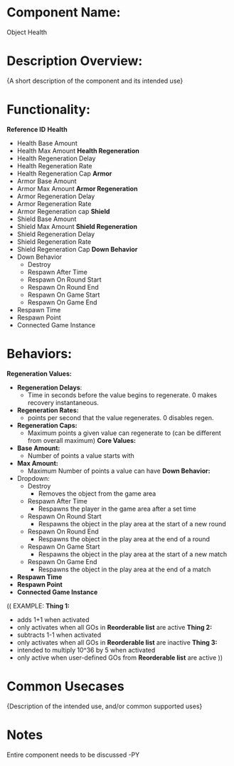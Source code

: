 # Component Name:

Object Health

# Description Overview:

{A short description of the component and its intended use}

# Functionality:

__Reference ID__
__Health__
- Health Base Amount
- Health Max Amount
__Health Regeneration__
- Health Regeneration Delay
- Health Regeneration Rate
- Health Regeneration Cap
__Armor__
- Armor Base Amount
- Armor Max Amount
__Armor Regeneration__
- Armor Regeneration Delay
- Armor Regeneration Rate
- Armor Regeneration cap
__Shield__
- Shield Base Amount
- Shield Max Amount
__Shield Regeneration__
- Shield Regeneration Delay
- Shield Regeneration Rate
- Shield Regeneration Cap
__Down Behavior__
- Down Behavior
	- Destroy
	- Respawn After Time
	- Respawn On Round Start
	- Respawn On Round End
	- Respawn On Game Start
	- Respawn On Game End
- Respawn Time
- Respawn Point
- Connected Game Instance
# Behaviors:

__Regeneration Values:__
- __Regeneration Delays__:
	- Time in seconds before the value begins to regenerate. 0 makes recovery instantaneous.
- __Regeneration Rates:__
	- points per second that the value regenerates. 0 disables regen.
- __Regeneration Caps:__
	- Maximum points a given value can regenerate to (can be different from overall maximum)
__Core Values:__
- __Base Amount:__
	- Number of points a value starts with
- __Max Amount:__
	- Maximum Number of points a value can have
__Down Behavior:__
- Dropdown:
	- Destroy
		- Removes the object from the game area
	- Respawn After Time
		- Respawns the player in the game area after a set time
	- Respawn On Round Start
		- Respawns the object in the play area at the start of a new round
	- Respawn On Round End
		- Respawns the object in the play area at the end of a round 
	- Respawn On Game Start
		- Respawns the object in the play area at the start of a new match
	- Respawn On Game End
		- Respawns the object in the play area at the end of a match
- __Respawn Time__
- __Respawn Point__
- __Connected Game Instance__

((
EXAMPLE:
__Thing 1:__
- adds 1+1 when activated
- only activates when all GOs in __Reorderable list__ are active
__Thing 2:__
- subtracts 1-1 when activated
- only activates when all GOs in __Reorderable list__ are inactive
__Thing 3:__
- intended to multiply 10^36 by 5 when activated
- only active when user-defined GOs from __Reorderable list__ are active
))

# Common Usecases

{Description of the intended use, and/or common supported uses}

# Notes

Entire component needs to be discussed -PY